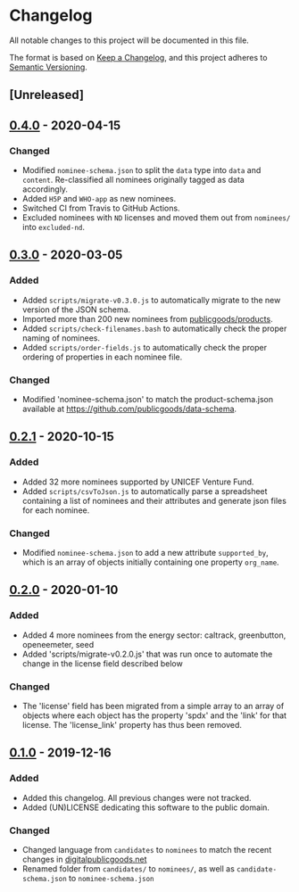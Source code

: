 # Changelog
All notable changes to this project will be documented in this file.

The format is based on [Keep a Changelog](https://keepachangelog.com/en/1.0.0/),
and this project adheres to [Semantic Versioning](https://semver.org/spec/v2.0.0.html).

## [Unreleased]

## [0.4.0] - 2020-04-15
### Changed
- Modified `nominee-schema.json` to split the `data` type into `data` and `content`. Re-classified all nominees originally tagged as data accordingly.
- Added `H5P` and `WHO-app` as new nominees.
- Switched CI from Travis to GitHub Actions.
- Excluded nominees with `ND` licenses and moved them out from `nominees/` into `excluded-nd`.

## [0.3.0] - 2020-03-05
### Added
- Added `scripts/migrate-v0.3.0.js` to automatically migrate to the new version of the JSON schema.
- Imported more than 200 new nominees from [publicgoods/products](https://github.com/publicgoods/products).
- Added `scripts/check-filenames.bash` to automatically check the proper naming of nominees.
- Added `scripts/order-fields.js` to automatically check the proper ordering of properties in each nominee file.

### Changed
- Modified 'nominee-schema.json' to match the product-schema.json available at https://github.com/publicgoods/data-schema.

## [0.2.1] - 2020-10-15
### Added
- Added 32 more nominees supported by UNICEF Venture Fund.
- Added `scripts/csvToJson.js` to automatically parse a spreadsheet containing a list of nominees and their attributes and generate json files for each nominee.

### Changed
- Modified `nominee-schema.json` to add a new attribute `supported_by`, which is an array of objects initially containing one property `org_name`.

## [0.2.0] - 2020-01-10
### Added
- Added 4 more nominees from the energy sector: caltrack, greenbutton, openeemeter, seed
- Added 'scripts/migrate-v0.2.0.js' that was run once to automate the change in the license field described below

### Changed
- The 'license' field has been migrated from a simple array to an array of objects where each object has the property 'spdx' and the 'link' for that license. The 'license_link' property has thus been removed.

## [0.1.0] - 2019-12-16
### Added
- Added this changelog. All previous changes were not tracked.
- Added (UN)LICENSE dedicating this software to the public domain.

### Changed
- Changed language from `candidates` to `nominees` to match the recent changes in [digitalpublicgoods.net](https://digitalpublicgoods.net)
- Renamed folder from `candidates/` to `nominees/`, as well as `candidate-schema.json` to `nominee-schema.json`

[0.4.0]: https://github.com/unicef/publicgoods-candidates/compare/v0.3.0...v0.4.0
[0.3.0]: https://github.com/unicef/publicgoods-candidates/compare/v0.2.1...v0.3.0
[0.2.1]: https://github.com/unicef/publicgoods-candidates/compare/v0.2.0...v0.2.1
[0.2.0]: https://github.com/unicef/publicgoods-candidates/compare/v0.1.0...v0.2.0
[0.1.0]: https://github.com/unicef/publicgoods-candidates/releases/tag/v0.1.0
